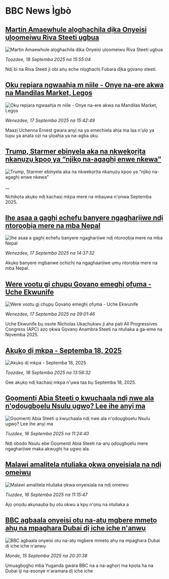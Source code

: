 # BBC News Ìgbò## [Martin Amaewhule alọghachila dịka Onyeisi ụlọomeiwu Riva Steeti ugbua](https://www.bbc.com/igbo/articles/c9vy30r497no?at_medium=RSS&at_campaign=rss?at_campaign=githubrss)![Martin Amaewhule alọghachila dịka Onyeisi ụlọomeiwu Riva Steeti ugbua](https://ichef.bbci.co.uk/ace/ws/240/cpsprodpb/3b4b/live/fc515170-9469-11f0-bc01-a3a35aa734ac.jpg)_Tọọzdee, 18 Septemba 2025 na 15:55:04_Ndị bi na Riva Steeti ji obi aṅụ eche nlọghachị Fubara dịka gọvanọ steeti.## [Ọkụ repịara ngwaahịa m niile - Onye na-ere akwa na Mandilas Market, Legọs](https://www.bbc.com/igbo/articles/c80gpk5n85go?at_medium=RSS&at_campaign=rss?at_campaign=githubrss)![Ọkụ repịara ngwaahịa m niile - Onye na-ere akwa na Mandilas Market, Legọs](https://ichef.bbci.co.uk/ace/ws/240/cpsprodpb/9100/live/04b95fa0-93d5-11f0-bab6-4787ef35d8ed.jpg)_Wenezdee, 17 Septemba 2025 na 15:42:49_Maazị Uchenna Ernest gwara anyị na ya emechiela ahịa ma laa n'ụlọ ya tupu ya anata ozi na ụlọahịa ya na-agba ọkụ.## [Trump, Starmer ebinyela aka na nkwekọrịta nkanụzụ kpọọ ya “njikọ na-agaghị enwe nkewa”](https://www.bbc.co.uk/igbo/live/cgr9ekd99rxt?at_medium=RSS&at_campaign=rss?at_campaign=githubrss)![Trump, Starmer ebinyela aka na nkwekọrịta nkanụzụ kpọọ ya “njikọ na-agaghị enwe nkewa”](https://ichef.bbci.co.uk/ace/standard/240/cpsprodpb/8e8a/live/7a106f90-9499-11f0-9cf6-cbf3e73ce2b9.png)__Nchịkọta akụkọ ndị kachasị mkpa mere na mbaụwa n'ọnwa Septemba 2025.## [Ihe asaa a gaghị echefu banyere ngagharịiwe ndị ntoroọbịa mere na mba Nepal ](https://www.bbc.com/igbo/articles/cz7r0dz5wveo?at_medium=RSS&at_campaign=rss?at_campaign=githubrss)![Ihe asaa a gaghị echefu banyere ngagharịiwe ndị ntoroọbịa mere na mba Nepal ](https://ichef.bbci.co.uk/ace/ws/240/cpsprodpb/74db/live/ce6a6080-93bf-11f0-856b-d5e7e104d2d4.jpg)_Wenezdee, 17 Septemba 2025 na 14:37:32_Akụkọ banyere mgbanwe ọchịchị na ngaghaarịiwe ụmụ ntorobịa mere  na mba Nepal.## [Were vootu gị chụpụ Gọvanọ emeghị ọfụma - Uche Ekwunife](https://www.bbc.com/igbo/articles/c8jmejy4gdlo?at_medium=RSS&at_campaign=rss?at_campaign=githubrss)![Were vootu gị chụpụ Gọvanọ emeghị ọfụma - Uche Ekwunife](https://ichef.bbci.co.uk/ace/ws/240/cpsprodpb/86a0/live/24a375f0-921b-11f0-b391-6936825093bd.jpg)_Wenezdee, 17 Septemba 2025 na 09:01:46_Uche Ekwunife bụ osote Nicholas Ukachukwu ji aha pati All Progressives Congress (APC) azọ ọkwa Gọvanọ Anambra Steeti na ntuliaka a ga-eme na Nọvemba 2025.## [Akụkọ dị mkpa - Septemba 18, 2025](https://www.bbc.com/igbo/articles/c5yk0k4y23qo?at_medium=RSS&at_campaign=rss?at_campaign=githubrss)![Akụkọ dị mkpa - Septemba 18, 2025](https://ichef.bbci.co.uk/ace/ws/240/cpsprodpb/f1a0/live/52df1610-60be-11f0-a40e-a1af2950b220.jpg)_Tọọzdee, 18 Septemba 2025 na 13:56:32_Gee akụkọ ndị kachasị mkpa n'ụwa taa bụ Septemba 18, 2025.## [Gọọmentị Abia Steeti ọ kwụchaala ndị nwe ala n'ọdọụgbọelu Nsulu ụgwọ? Lee ihe anyị ma](https://www.bbc.com/igbo/articles/ce3l00qpgrko?at_medium=RSS&at_campaign=rss?at_campaign=githubrss)![Gọọmentị Abia Steeti ọ kwụchaala ndị nwe ala n'ọdọụgbọelu Nsulu ụgwọ? Lee ihe anyị ma](https://ichef.bbci.co.uk/ace/ws/240/cpsprodpb/2725/live/b85538f0-92ee-11f0-b391-6936825093bd.jpg)_Tiuzdee, 16 Septemba 2025 na 11:24:40_Ndị obodo Nsulu ebe Gọọmenti Abia Steeti na-arụ ọdọụgbọelu mere ngagharịiwe maka akwụghị ha ụgwọ ala.## [Malawi amalitela ntuliaka ọkwa onyeisiala na ndị omeiwu ](https://www.bbc.com/igbo/articles/cewnd8zw92ro?at_medium=RSS&at_campaign=rss?at_campaign=githubrss)![Malawi amalitela ntuliaka ọkwa onyeisiala na ndị omeiwu ](https://ichef.bbci.co.uk/ace/ws/240/cpsprodpb/df08/live/0d6d6430-92ee-11f0-84c8-99de564f0440.jpg)_Tiuzdee, 16 Septemba 2025 na 11:15:47_Ajọ ọnọdụ akụnaụba bụ otu okwu a kpụ n'ọnụ na ntuliaka a## [BBC agbaala onyeisi otu na-atụ mgbere mmetọ ahụ na mpaghara Dubai dị iche iche n'anwụ](https://www.bbc.com/igbo/articles/cg4214pvl2wo?at_medium=RSS&at_campaign=rss?at_campaign=githubrss)![BBC agbaala onyeisi otu na-atụ mgbere mmetọ ahụ na mpaghara Dubai dị iche iche n'anwụ](https://ichef.bbci.co.uk/ace/ws/240/cpsprodpb/1c16/live/c327cfd0-919b-11f0-b391-6936825093bd.jpg)_Mọnde, 15 Septemba 2025 na 20:31:38_Ụmụagbọghọ mba Yuganda gwara BBC na a na-aghọrị ma kpọta ha na Dubai iji na-esonye n'aramara dị iche iche